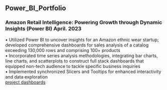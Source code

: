 ## Power_BI_Portfolio
### Amazon Retail Intelligence: Powering Growth through Dynamic Insights (Power BI)                                 April. 2023                             
•	Utilized Power BI to uncover insights for an Amazon ethnic wear startup; developed comprehensive dashboards for sales analysis of a catalog exceeding 130,000 rows and comprising 100+  products <br />
•	Incorporated time series analysis methodologies, integrating bar charts, line charts, and scatterplots to construct full stack dashboards that equipped non-tech audience to tackle specific business inquiries <br />
•	Implemented synchronized Slicers and Tooltips for enhanced interactivity and data exploration <br />
[project dashboards](https://drive.google.com/drive/u/0/folders/1M6jNnlS4NvFzuOvnBlaUPC1x6jnrwYU-)
